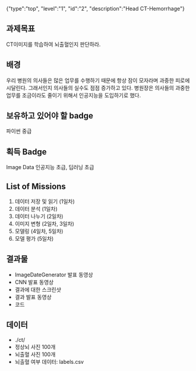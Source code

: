 {"type":"top", "level":"1", "id":"2", "description":"Head CT-Hemorrhage"}

## 과제목표
CT이미지를 학습하여 뇌출혈인지 판단하라.
## 배경
우리 병원의 의사들은 많은 업무를 수행하기 때문에 항상 잠이 모자라며 과중한 피로에 시달린다. 그래서인지 의사들의 실수도 점점 증가하고 있다. 
병원장은 의사들의 과중한 업무를 조금이라도 줄이기 위해서 인공지능을 도입하기로 했다.
## 보유하고 있어야 할 badge
파이썬 중급
## 획득 Badge
Image Data 인공지능 초급, 딥러닝 초급
## List of Missions
1. 데이터 저장 및 읽기 (1일차)
2. 데이터 분석 (1일차)
3. 데이터 나누기 (2일차)
4. 이미지 변형 (2일차, 3일차)
5. 모델링 (4일차, 5일차)
6. 모델 평가 (5일차)

## 결과물
* ImageDateGenerator 발표 동영상
* CNN 발표 동영상
* 결과에 대한 스크린샷
* 결과 발표 동영상
* 코드

## 데이터
* ./ct/
* 정상뇌 사진 100개
* 뇌출혈 사진 100개
* 뇌출혈 여부 데이터: labels.csv
